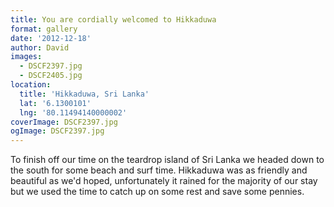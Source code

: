 ```yaml
---
title: You are cordially welcomed to Hikkaduwa
format: gallery
date: '2012-12-18'
author: David
images:
  - DSCF2397.jpg
  - DSCF2405.jpg
location:
  title: 'Hikkaduwa, Sri Lanka'
  lat: '6.1300101'
  lng: '80.11494140000002'
coverImage: DSCF2397.jpg
ogImage: DSCF2397.jpg
---
```


To finish off our time on the teardrop island of Sri Lanka we headed down to the south for some beach and surf time. Hikkaduwa was as friendly and beautiful as we'd hoped, unfortunately it rained for the majority of our stay but we used the time to catch up on some rest and save some pennies.
